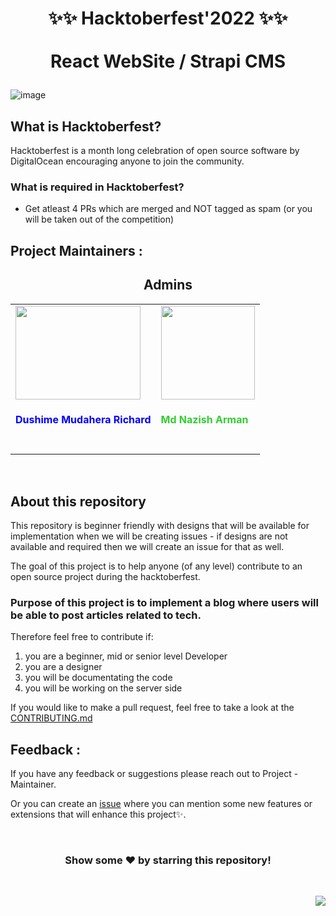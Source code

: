 <h1>
  <p align="center" ><b>
   ✨✨ Hacktoberfest'2022 ✨✨
    <br/>
    <br/>
    React WebSite / Strapi CMS
  </p></b>
</h1>


![image](https://user-images.githubusercontent.com/75615789/192692200-a4155b0d-bdc3-4a05-9747-ea7d2d6f665b.png)

## What is Hacktoberfest?
Hacktoberfest is a month long celebration of open source software by DigitalOcean encouraging anyone to join the community.

### What is required in Hacktoberfest?
- Get atleast 4 PRs which are merged and NOT tagged as spam (or you will be taken out of the competition)

<div id="Maintainer"></div>

## Project Maintainers :

<h2 align="center">Admins</h2>

<table align="center">
	<tr>
		<td>
		<a href="https://github.com/richarddushime"><img  src="https://user-images.githubusercontent.com/98539013/192951702-dc1ddfee-60ec-4d73-b730-0043595265d4.jpeg" width=200px height=150px /></a></br> <h4  style="color:blue">Dushime Mudahera Richard</h4><br>
		</td>
    <td>
		<a href="https://github.com/mdnazisharman2803"><img src="https://user-images.githubusercontent.com/98539013/192952215-c2bf7950-93eb-4cf5-80ae-0b3dc95b3754.png" width=150px height=150px /></a></br> <h4 style="color:limegreen;">Md Nazish Arman</h4><br/>
		</td>
	</tr>
</table>
<br>

## About this repository

This repository is beginner friendly with designs that will be available for implementation when we will be creating issues - if designs are not available and required then we will create an issue for that as well. 

The goal of this project is to help anyone (of any level) contribute to an open source project during the hacktoberfest.

### Purpose of this project is to implement a blog where users will be able to post articles related to tech.

Therefore feel free to contribute if:
1. you are a beginner, mid or senior level Developer
2. you are a designer
3. you will be documentating the code
4. you will be working on the server side

If you would like to make a pull request, feel free to take a look at the [CONTRIBUTING.md](/CONTRIBUTING.md)


<div id="Feedback"></div>

## Feedback :

If you have any feedback or suggestions please reach out to Project - Maintainer.  


Or you can create an  <a href="https://github.com/global-hacktoberfest22/educate-blog/issues">issue</a> where you can mention some new features or extensions that will enhance this project✨.

<!-- -------------------------------------------------------------------------- -->

<br>

<div align="center">
    <h3>Show some ❤️ by starring this repository!</h3>
</div>

<br>

<p align="right"><a href="#top"><img src="https://img.shields.io/badge/-Back%20to%20Top-E04168?style=for-the-badge" /></a></p>
